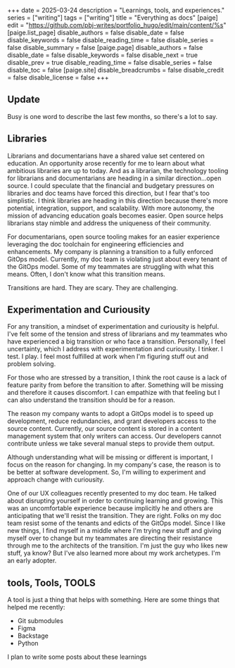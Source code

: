 +++
date = 2025-03-24
description = "Learnings, tools, and experiences."
series = ["writing"]
tags = ["writing"]
title = "Everything as docs"
[paige]
edit = "https://github.com/pbj-writes/portfolio_hugo/edit/main/content/%s"
[paige.list_page]
disable_authors = false
disable_date = false
disable_keywords = false
disable_reading_time = false
disable_series = false
disable_summary = false
[paige.page]
disable_authors = false
disable_date = false
disable_keywords = false
disable_next = true
disable_prev = true
disable_reading_time = false
disable_series = false
disable_toc = false
[paige.site]
disable_breadcrumbs = false
disable_credit = false
disable_license = false
+++

## Update
Busy is one word to describe the last few months, so there's a lot to say. 

## Libraries
Librarians and documentarians have a shared value set centered on education. An opportunity arose recently for me to learn about what ambitious libraries are up to today. And as a librarian, the technology tooling for librarians and documentarians are heading in a similar direction...open source. I could speculate that the financial and budgetary pressures on libraries and doc teams have forced this direction, but I fear that's too simplistic. I think libraries are heading in this direction because there's more potential, integration, support, and scalability. With more autonomy, the mission of advancing education goals becomes easier. Open source helps librarians stay nimble and address the uniqueness of their community. 

For documentarians, open source tooling makes for an easier experience leveraging the doc toolchain for engineering efficiencies and enhancements. My company is planning a transition to a fully enforced GitOps model. Currently, my doc team is violating just about every tenant of the GitOps model. Some of my teammates are struggling with what this means. Often, I don't know what this transition means. 

Transitions are hard. They are scary. They are challenging. 

## Experimentation and Curiousity
For any transition, a mindset of experimentation and curiousity is helpful. I've felt some of the tension and stress of librarians and my teammates who have experienced a big transition or who face a transition. Personally, I feel uncertainty, which I address with experimentation and curiousity. I tinker. I test. I play. I feel most fulfilled at work when I'm figuring stuff out and problem solving. 

For those who are stressed by a transition, I think the root cause is a lack of feature parity from before the transition to after. Something will be missing and therefore it causes discomfort. I can empathize with that feeling but I can also understand the transition should be for a reason. 

The reason my company wants to adopt a GitOps model is to speed up development, reduce redundancies, and grant developers access to the source content. Currently, our source content is stored in a content management system that only writers can access. Our developers cannot contribute unless we take several manual steps to provide them output. 

Although understanding what will be missing or different is important, I focus on the reason for changing. In my company's case, the reason is to be better at software development. So, I'm willing to experiment and approach change with curiousity. 

One of our UX colleagues recently presented to my doc team. He talked about disrupting yourself in order to continuing learning and growing. This was an uncomfortable experience because implicitly he and others are anticipating that we'll resist the transition. They are right. Folks on my doc team resist some of the tenants and edicts of the GitOps model. Since I like new things, I find myself in a middle where I'm trying new stuff and giving myself over to change but my teammates are directing their resistance through me to the architects of the transition. I'm just the guy who likes new stuff, ya know? But I've also learned more about my work archetypes. I'm an early adopter. 

## tools, Tools, TOOLS
A tool is just a thing that helps with something. Here are some things that helped me recently: 
- Git submodules
- Figma
- Backstage
- Python

I plan to write some posts about these learnings 